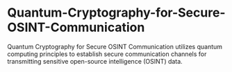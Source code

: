 # Quantum-Cryptography-for-Secure-OSINT-Communication
Quantum Cryptography for Secure OSINT Communication utilizes quantum computing principles to establish secure communication channels for transmitting sensitive open-source intelligence (OSINT) data.
